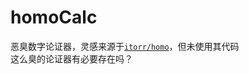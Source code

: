 # homoCalc
恶臭数字论证器，灵感来源于[`itorr/homo`](https://https://github.com/itorr/homo)，但未使用其代码  
这么臭的论证器有必要存在吗？
